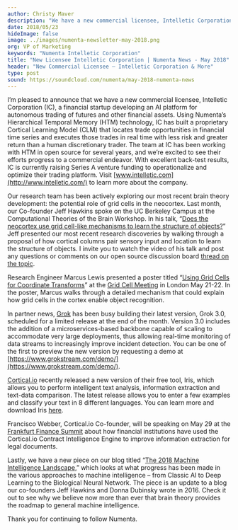 ```yaml
---
author: Christy Maver
description: "We have a new commercial licensee, Intelletic Corporation, a financial startup developing an AI platform for autonomous trading. Jeff Hawkins spoke at the Computational Theories of the Brain Workshop in UC Berkeley. Research Engineer Marcus Lewis presented a poster at the Grid Cell Meeting at UCL."
date: 2018/05/23
hideImage: false
image: ../images/numenta-newsletter-may-2018.png
org: VP of Marketing
keywords: "Numenta Intelletic Corporation"
title: "New Licensee Intelletic Corporation | Numenta News - May 2018"
header: "New Commercial Licensee – Intelletic Corporation & More"
type: post
sound: https://soundcloud.com/numenta/may-2018-numenta-news
---
```


I’m pleased to announce that we have a new commercial licensee, Intelletic Corporation (IC), a financial startup developing an AI platform for autonomous trading of futures and other financial assets. Using Numenta’s Hierarchical Temporal Memory (HTM) technology, IC has built a proprietary Cortical Learning Model (CLM) that locates trade opportunities in financial time series and executes those trades in real time with less risk and greater return than a human discretionary trader. The team at IC has been working with HTM in open source for several years, and we’re excited to see their efforts progress to a commercial endeavor. With excellent back-test results, IC is currently raising Series A venture funding to operationalize and optimize their trading platform. Visit [www.intelletic.com](http://www.intelletic.com/) to learn more about the company.

Our research team has been actively exploring our most recent brain theory development: the potential role of grid cells in the neocortex. Last month, our Co-founder Jeff Hawkins spoke on the UC Berkeley Campus at the Computational Theories of the Brain Workshop. In his talk, “[Does the neocortex use grid cell-like mechanisms to learn the structure of objects?](/resources/papers-videos-and-more/jeff-hawkins-simons-institute-talk/)” Jeff presented our most recent research discoveries by walking through a proposal of how cortical columns pair sensory input and location to learn the structure of objects. I invite you to watch the video of his talk and post any questions or comments on our open source discussion board [thread on the topic](https://discourse.numenta.org/t/jeff-s-talk-simons-institute/3789/13).

Research Engineer Marcus Lewis presented a poster titled “[Using Grid Cells for Coordinate Transforms](/resources/papers-videos-and-more/grid-cell-meeting/)” at the [Grid Cell Meeting](/company/events/2018/05/21/grid-cell-meeting/) in London May 21-22. In the poster, Marcus walks through a detailed mechanism that could explain how grid cells in the cortex enable object recognition.

In partner news, [Grok](http://grokstream.com/) has been busy building their latest version, Grok 3.0, scheduled for a limited release at the end of the month. Version 3.0 includes the addition of a microservices-based backbone capable of scaling to accommodate very large deployments, thus allowing real-time monitoring of data streams to increasingly improve incident detection. You can be one of the first to preview the new version by requesting a demo at [https://www.grokstream.com/demo/](https://www.grokstream.com/demo/).

[Cortical.io](http://www.cortical.io/) recently released a new version of their free tool, Iris, which allows you to perform intelligent text analysis, information extraction and text-data comparison. The latest release allows you to enter a few examples and classify your text in 8 different languages. You can learn more and download Iris [here](https://github.com/cortical-io/Iris).

Francisco Webber, Cortical.io Co-founder, will be speaking on May 29 at the [Frankfurt Finance Summit](http://www.cortical.io/company/events/frankfurt-finance-summit.html) about how financial institutions have used the Cortical.io Contract Intelligence Engine to improve information extraction for legal documents.

Lastly, we have a new piece on our blog titled “[The 2018 Machine Intelligence Landscape](/blog/2018/05/16/the-2018-machine-intelligence-landscape/),” which looks at what progress has been made in the various approaches to machine intelligence – from Classic AI to Deep Learning to the Biological Neural Network. The piece is an update to a blog our co-founders Jeff Hawkins and Donna Dubinsky wrote in 2016. Check it out to see why we believe now more than ever that brain theory provides the roadmap to general machine intelligence.

Thank you for continuing to follow Numenta.
